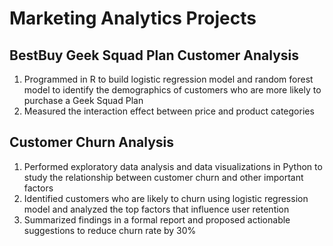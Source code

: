 # Marketing Analytics Projects 

## BestBuy Geek Squad Plan Customer Analysis 
1. Programmed in R to build logistic regression model and random forest model to identify the demographics of customers who are more likely to purchase a Geek Squad Plan
2. Measured the interaction effect between price and product categories

## Customer Churn Analysis
1. Performed exploratory data analysis and data visualizations in Python to study the relationship between customer churn and other important factors 
2. Identified customers who are likely to churn using logistic regression model and analyzed the top factors that influence user retention
3. Summarized findings in a formal report and proposed actionable suggestions to reduce churn rate by 30% 

